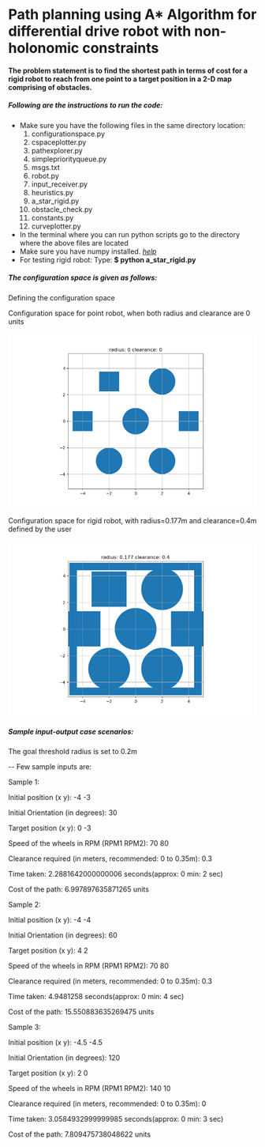 # Path planning using A* Algorithm for differential drive robot with non-holonomic constraints

#### The problem statement is to find the shortest path in terms of cost for a rigid robot to reach from one point to a target position in a 2-D map comprising of obstacles.

##### Following are the instructions to run the code:
- Make sure you have the following files in the same directory location:
   1) configurationspace.py
   2) cspaceplotter.py
   3) pathexplorer.py
   4) simplepriorityqueue.py
   5) msgs.txt
   6) robot.py
   7) input_receiver.py
   8) heuristics.py
   9) a_star_rigid.py
  10) obstacle_check.py
  11) constants.py
  12) curveplotter.py
- In the terminal where you can run python scripts go to the directory where the above files are located
- Make sure you have numpy installed. *[help](https://docs.scipy.org/doc/numpy/user/install.html)*
- For testing rigid robot: Type: **$ python a_star_rigid.py**

##### The configuration space is given as follows:
Defining the configuration space

Configuration space for point robot, when both radius and clearance are 0 units

![alt text](./media/c_space00.PNG?raw=true "Configuration Space for Point Robot")

Configuration space for rigid robot, with radius=0.177m and clearance=0.4m defined by the user

![alt text](./media/c_space.PNG?raw=true "Configuration Space for Rigid Robot")


##### Sample input-output case scenarios:

The goal threshold radius is set to 0.2m

-- Few sample inputs are:

Sample 1:

Initial position (x y): -4 -3

Initial Orientation (in degrees): 30

Target position (x y): 0 -3

Speed of the wheels in RPM (RPM1 RPM2): 70 80

Clearance required (in meters, recommended: 0 to 0.35m): 0.3

Time taken: 2.2881642000000006 seconds(approx: 0 min: 2 sec)

Cost of the path:  6.997897635871265 units



Sample 2:

Initial position (x y): -4 -4

Initial Orientation (in degrees): 60

Target position (x y): 4 2

Speed of the wheels in RPM (RPM1 RPM2): 70 80

Clearance required (in meters, recommended: 0 to 0.35m): 0.3

Time taken: 4.9481258 seconds(approx: 0 min: 4 sec)

Cost of the path:  15.550883635269475 units



Sample 3:

Initial position (x y): -4.5 -4.5

Initial Orientation (in degrees): 120

Target position (x y): 2 0

Speed of the wheels in RPM (RPM1 RPM2): 140 10

Clearance required (in meters, recommended: 0 to 0.35m): 0

Time taken: 3.0584932999999985 seconds(approx: 0 min: 3 sec)

Cost of the path:  7.809475738048622 units


